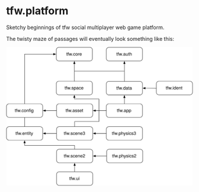 # tfw.platform

Sketchy beginnings of tfw social multiplayer web game platform.

The twisty maze of passages will eventually look something like this:

![Dependency diagram](docs/libs.svg)
